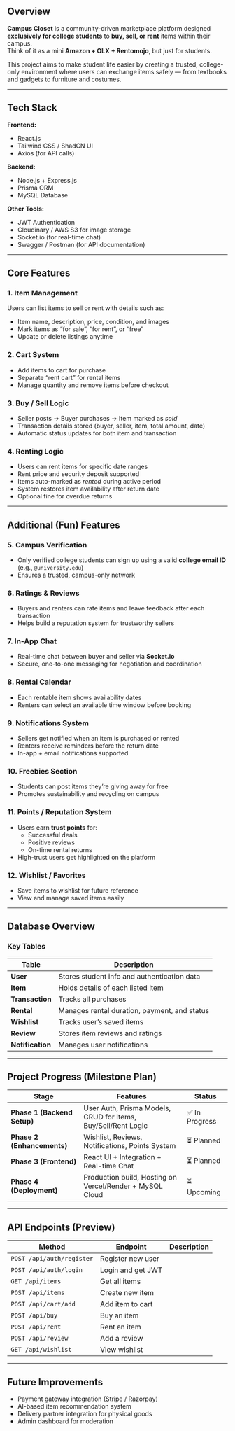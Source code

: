 ## Overview
**Campus Closet** is a community-driven marketplace platform designed **exclusively for college students** to **buy, sell, or rent** items within their campus.  
Think of it as a mini **Amazon + OLX + Rentomojo**, but just for students.

This project aims to make student life easier by creating a trusted, college-only environment where users can exchange items safely — from textbooks and gadgets to furniture and costumes.

---

## Tech Stack

**Frontend:**
- React.js
- Tailwind CSS / ShadCN UI
- Axios (for API calls)

**Backend:**
- Node.js + Express.js
- Prisma ORM
- MySQL Database

**Other Tools:**
- JWT Authentication
- Cloudinary / AWS S3 for image storage
- Socket.io (for real-time chat)
- Swagger / Postman (for API documentation)

---

##  Core Features

### 1. Item Management
Users can list items to sell or rent with details such as:
- Item name, description, price, condition, and images  
- Mark items as “for sale”, “for rent”, or “free”  
- Update or delete listings anytime  

### 2. Cart System
- Add items to cart for purchase  
- Separate “rent cart” for rental items  
- Manage quantity and remove items before checkout  

### 3.  Buy / Sell Logic
- Seller posts → Buyer purchases → Item marked as *sold*  
- Transaction details stored (buyer, seller, item, total amount, date)  
- Automatic status updates for both item and transaction  

### 4. Renting Logic
- Users can rent items for specific date ranges  
- Rent price and security deposit supported  
- Items auto-marked as *rented* during active period  
- System restores item availability after return date  
- Optional fine for overdue returns  

---

##  Additional (Fun) Features

### 5. Campus Verification
- Only verified college students can sign up using a valid **college email ID** (e.g., `@university.edu`)  
- Ensures a trusted, campus-only network  

### 6. Ratings & Reviews
- Buyers and renters can rate items and leave feedback after each transaction  
- Helps build a reputation system for trustworthy sellers  

### 7. In-App Chat
- Real-time chat between buyer and seller via **Socket.io**  
- Secure, one-to-one messaging for negotiation and coordination  

### 8. Rental Calendar
- Each rentable item shows availability dates  
- Renters can select an available time window before booking  

### 9. Notifications System
- Sellers get notified when an item is purchased or rented  
- Renters receive reminders before the return date  
- In-app + email notifications supported  

### 10. Freebies Section
- Students can post items they’re giving away for free  
- Promotes sustainability and recycling on campus  

### 11. Points / Reputation System
- Users earn **trust points** for:
  - Successful deals  
  - Positive reviews  
  - On-time rental returns  
- High-trust users get highlighted on the platform  

### 12.  Wishlist / Favorites
- Save items to wishlist for future reference  
- View and manage saved items easily  

---

##  Database Overview

### Key Tables
| Table | Description |
|--------|-------------|
| **User** | Stores student info and authentication data |
| **Item** | Holds details of each listed item |
| **Transaction** | Tracks all purchases |
| **Rental** | Manages rental duration, payment, and status |
| **Wishlist** | Tracks user’s saved items |
| **Review** | Stores item reviews and ratings |
| **Notification** | Manages user notifications |

---

##  Project Progress (Milestone Plan)

| Stage | Features | Status |
|--------|-----------|--------|
| **Phase 1 (Backend Setup)** | User Auth, Prisma Models, CRUD for Items, Buy/Sell/Rent Logic | ✅ In Progress |
| **Phase 2 (Enhancements)** | Wishlist, Reviews, Notifications, Points System | ⏳ Planned |
| **Phase 3 (Frontend)** | React UI + Integration + Real-time Chat | ⏳ Planned |
| **Phase 4 (Deployment)** | Production build, Hosting on Vercel/Render + MySQL Cloud | ⏳ Upcoming |

---

## API Endpoints (Preview)
| Method | Endpoint | Description |
|--------|-----------|-------------|
| `POST /api/auth/register` | Register new user |
| `POST /api/auth/login` | Login and get JWT |
| `GET /api/items` | Get all items |
| `POST /api/items` | Create new item |
| `POST /api/cart/add` | Add item to cart |
| `POST /api/buy` | Buy an item |
| `POST /api/rent` | Rent an item |
| `POST /api/review` | Add a review |
| `GET /api/wishlist` | View wishlist |

---

##  Future Improvements
- Payment gateway integration (Stripe / Razorpay)
- AI-based item recommendation system
- Delivery partner integration for physical goods
- Admin dashboard for moderation




